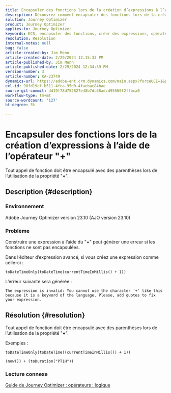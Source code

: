 ```yaml
---
title: Encapsuler des fonctions lors de la création d’expressions à l’aide de l’opérateur "+"
description: Découvrez comment encapsuler des fonctions lors de la création d’expressions à l’aide de l’opérateur "+" permet d’éviter des erreurs dans Adobe Journey Optimizer version 23.10.
solution: Journey Optimizer
product: Journey Optimizer
applies-to: Journey Optimizer
keywords: KCS, encapsuler des fonctions, créer des expressions, opérateur "+", dépannage, AJO version 23.10, Adobe Journey Optimizer version 23.10
resolution: Resolution
internal-notes: null
bug: false
article-created-by: Jim Menn
article-created-date: 2/29/2024 12:15:33 PM
article-published-by: Jim Menn
article-published-date: 2/29/2024 12:34:39 PM
version-number: 3
article-number: KA-23749
dynamics-url: https://adobe-ent.crm.dynamics.com/main.aspx?forceUCI=1&pagetype=entityrecord&etn=knowledgearticle&id=064c0037-fcd6-ee11-9079-6045bd006268
exl-id: 98fd19ef-b511-4fca-95d0-4faebac84bae
source-git-commit: dd19f78d752827e48b7dc68adcd95500f2ffbca0
workflow-type: tm+mt
source-wordcount: '127'
ht-degree: 3%

---
```


# Encapsuler des fonctions lors de la création d’expressions à l’aide de l’opérateur &quot;+&quot;


Tout appel de fonction doit être encapsulé avec des parenthèses lors de l’utilisation de la propriété &quot;<b>+</b>&quot;.

## Description {#description}


### Environnement

Adobe Journey Optimizer version 23.10 (AJO version 23.10)

### Problème

Construire une expression à l’aide du &quot;<b>+</b>&quot; peut générer une erreur si les fonctions ne sont pas encapsulées.

Dans l’éditeur d’expression avancé, si vous créez une expression comme celle-ci :


```
toDateTimeOnly(toDateTime(currentTimeInMillis() + 1))
```


L’erreur suivante sera générée :


```
The expression is invalid: You cannot use the character '+' like this because it is a keyword of the language. Please, add quotes to fix your expression.
```



## Résolution {#resolution}


Tout appel de fonction doit être encapsulé avec des parenthèses lors de l’utilisation de la propriété &quot;<b>+</b>&quot;.

Exemples :


```
toDateTimeOnly(toDateTime((currentTimeInMillis()) + 1))
```



```
(now()) + (toDuration("PT1H"))
```


### Lecture connexe

[Guide de Journey Optimizer : opérateurs : logique](https://experienceleague.adobe.com/docs/journey-optimizer/using/orchestrate-journeys/building-advanced-conditions-journeys/syntax/operators.html#%2B-2)

